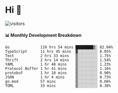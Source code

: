 # Hi 👋
 
![visitors](https://visitor-badge.glitch.me/badge?page_id=sorcererxw.sorcererx)

#### 📊 Monthly Development Breakdown

<!--START_SECTION:waka-->
```text
Go              119 hrs 54 mins ████████▒░ 82.04%
TypeScript      11 hrs 45 mins  ▓░░░░░░░░░ 8.05%
Text            2 hrs 33 mins   ▒░░░░░░░░░ 1.75%
Thrift          2 hrs 14 mins   ▒░░░░░░░░░ 1.54%
YAML            1 hr 48 mins    ▒░░░░░░░░░ 1.23%
Protocol Buffer 1 hr 41 mins    ▒░░░░░░░░░ 1.16%
protobuf        1 hr 18 mins    ▒░░░░░░░░░ 0.90%
JSON            1 hr 4 mins     ▒░░░░░░░░░ 0.73%
go.mod          57 mins         ▒░░░░░░░░░ 0.66%
TOML            33 mins         ▒░░░░░░░░░ 0.38%
```
<!--END_SECTION:waka-->
